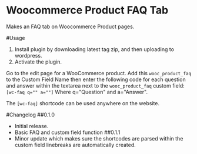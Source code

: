 Woocommerce Product FAQ Tab
===========================

Makes an FAQ tab on Woocommerce Product pages.

#Usage
1. Install plugin by downloading latest tag zip, and then uploading to wordpress.
2. Activate the plugin.

Go to the edit page for a WooCommerce product. Add this ```wooc_product_faq``` to the Custom Field Name then enter the following code for each question and answer within the textarea next to the ```wooc_product_faq``` custom field:
```[wc-faq q="" a=""]```
Where q="Question" and a="Answer".

The ```[wc-faq]``` shortcode can be used anywhere on the website.

#Changelog
##0.1.0
* Initial release.
* Basic FAQ and custom field function
##0.1.1
* Minor update which makes sure the shortcodes are parsed within the custom field linebreaks are automatically created.
